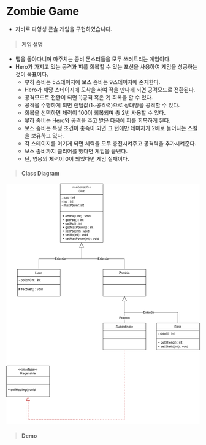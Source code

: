 # Zombie Game 
- 자바로 다형성 콘솔 게임을 구현하였습니다.


> #### 게임 설명
- 맵을 돌아다니며 마주치는 좀비 몬스터들을 모두 쓰러트리는 게임이다.
- Hero가 가지고 있는 공격과 피를 회복할 수 있는 포션을 사용하여 게임을 성공하는 것이 목표이다.
  * 부하 좀비는 5스테이지에 보스 좀비는 9스테이지에 존재한다.
  * Hero가 해당 스테이지에 도착을 하여 적을 만나게 되면 공격모드로 전환된다.
  * 공격모드로 전환이 되면 1)공격 혹은 2) 회복을 할 수 있다.
  * 공격을 수행하게 되면 랜덤값(1~공격력)으로 상대방을 공격할 수 있다.
  * 회복을 선택하면 체력이 100이 회복되며 총 2번 사용할 수 있다.
  * 부하 좀비는 Hero와 공격을 주고 받은 다음에 피를 회복하게 된다.
  * 보스 좀비는 특정 조건이 충족이 되면 그 턴에만 데미지가 2배로 늘어나는 스킬을 보유하고 있다.
  * 각 스테이지를 이기게 되면 체력을 모두 충전시켜주고 공격력을 추가시켜준다.
  * 보스 좀비까지 클리어를 했다면 게임을 끝낸다.
  * 단, 영웅의 체력이 0이 되었다면 게임 실패이다.

> #### Class Diagram
![클래스 다이어그램](https://github.com/bang9859/Zombie/blob/master/zombie.drawio%20(1).png)

> #### Demo
